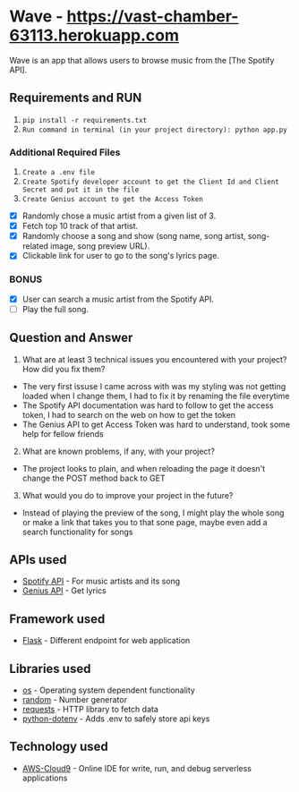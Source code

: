 # Wave - https://vast-chamber-63113.herokuapp.com
Wave is an app that allows users to browse music from the [The Spotify API].

## Requirements and RUN
1. `pip install -r requirements.txt`
2. `Run command in terminal (in your project directory): python app.py`

### Additional Required Files
1. `Create a .env file`
2. `Create Spotify developer account to get the Client Id and Client Secret and put it in the file`
3. `Create Genius account to get the Access Token`

- [x] Randomly chose a music artist from a given list of 3.
- [x] Fetch top 10 track of that artist.
- [x] Randomly choose a song and show (song name, song artist, song-related image, song preview URL).
- [x] Clickable link for user to go to the song's lyrics page.

### BONUS
- [x] User can search a music artist from the Spotify API.
- [ ] Play the full song.

## Question and Answer
1. What are at least 3 technical issues you encountered with your project? How did you fix them?
- The very first issuse I came across with was my styling was not getting loaded when I change them, I had to fix it by renaming the file everytime
- The Spotify API documentation was hard to follow to get the access token, I had to search on the web on how to get the token
- The Genius API to get Access Token was hard to understand, took some help for fellow friends


2. What are known problems, if any, with your project?
- The project looks to plain, and when reloading the page it doesn't change the POST method back to GET

3. What would you do to improve your project in the future?
- Instead of playing the preview of the song, I might play the whole song or make a link that takes you to that sone page, maybe even add a search functionality for songs

## APIs used
- [Spotify API](https://developer.spotify.com) - For music artists and its song
- [Genius API](https://docs.genius.com/#/getting-started-h1) - Get lyrics

## Framework used
- [Flask](https://flask.palletsprojects.com/en/1.1.x/quickstart/) - Different endpoint for web application

## Libraries used
- [os](https://docs.python.org/3/library/os.html) - Operating system dependent functionality
- [random](https://docs.python.org/3/library/random.html) - Number generator
- [requests](https://requests.readthedocs.io/en/master/) - HTTP library to fetch data
- [python-dotenv](https://pypi.org/project/python-dotenv/) - Adds .env to safely store api keys

## Technology used
- [AWS-Cloud9](https://aws.amazon.com/cloud9/) - Online IDE for write, run, and debug serverless applications
